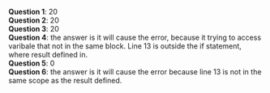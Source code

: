 <b>Question 1</b>: 20 <br>
<b>Question 2</b>: 20 <br>
<b>Question 3</b>: 20 <br>
<b>Question 4</b>: the answer is it will cause the error, because it trying to access varibale that not in the same block. Line 13 is outside the if statement, where result defined in. <br>
<b>Question 5</b>: 0 <br>
<b>Question 6</b>: the answer is it will cause the error because line 13 is not in the same scope as the result defined. <br>

